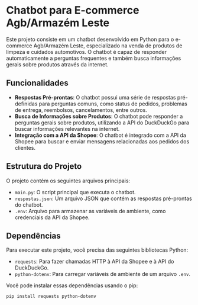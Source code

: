 # Chatbot para E-commerce Agb/Armazém Leste

Este projeto consiste em um chatbot desenvolvido em Python para o e-commerce Agb/Armazém Leste, especializado na venda de produtos de limpeza e cuidados automotivos. O chatbot é capaz de responder automaticamente a perguntas frequentes e também busca informações gerais sobre produtos através da internet.

## Funcionalidades

- **Respostas Pré-prontas**: O chatbot possui uma série de respostas pré-definidas para perguntas comuns, como status de pedidos, problemas de entrega, reembolsos, cancelamentos, entre outros.
- **Busca de Informações sobre Produtos**: O chatbot pode responder a perguntas gerais sobre produtos, utilizando a API do DuckDuckGo para buscar informações relevantes na internet.
- **Integração com a API da Shopee**: O chatbot é integrado com a API da Shopee para buscar e enviar mensagens relacionadas aos pedidos dos clientes.
  
## Estrutura do Projeto

O projeto contém os seguintes arquivos principais:

- `main.py`: O script principal que executa o chatbot.
- `respostas.json`: Um arquivo JSON que contém as respostas pré-prontas do chatbot.
- `.env`: Arquivo para armazenar as variáveis de ambiente, como credenciais da API da Shopee.

## Dependências

Para executar este projeto, você precisa das seguintes bibliotecas Python:

- `requests`: Para fazer chamadas HTTP à API da Shopee e à API do DuckDuckGo.
- `python-dotenv`: Para carregar variáveis de ambiente de um arquivo `.env`.

Você pode instalar essas dependências usando o pip:

```bash
pip install requests python-dotenv
